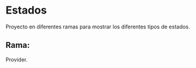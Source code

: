 # Estados

Proyecto en diferentes ramas para mostrar los diferentes tipos de estados.

## Rama: 

Provider.
